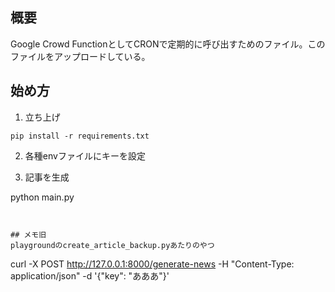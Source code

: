 ## 概要
Google Crowd FunctionとしてCRONで定期的に呼び出すためのファイル。このファイルをアップロードしている。

## 始め方
1. 立ち上げ

```
pip install -r requirements.txt
```
2. 各種envファイルにキーを設定

3. 記事を生成

python main.py
```


## メモ旧
playgroundのcreate_article_backup.pyあたりのやつ
```
curl -X POST http://127.0.0.1:8000/generate-news -H "Content-Type: application/json" -d '{"key": "あああ"}'
```